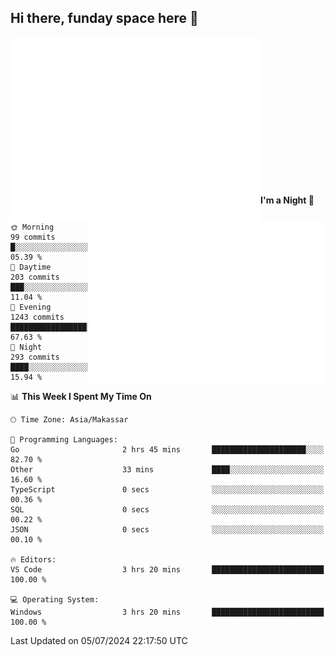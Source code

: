 ## Hi there, funday space here 🚀

<img align="left" width="400" alt="🌞" src="https://raw.githubusercontent.com/fhasnur/fhasnur/master/general.svg?token=ATQS65TR7ETTG5RLJUDIDBLBN34HE">
<img align="right" width="380" alt="🌞" src="https://raw.githubusercontent.com/fhasnur/fhasnur/master/statistics.svg?token=ATQS65TR7ETTG5RLJUDIDBLBN34HE">

<br><br><br><br><br><br><br><br><br><br><br><br><br><br>

<!--START_SECTION:waka-->
**I'm a Night 🦉** 

```text
🌞 Morning                99 commits          █░░░░░░░░░░░░░░░░░░░░░░░░   05.39 % 
🌆 Daytime                203 commits         ███░░░░░░░░░░░░░░░░░░░░░░   11.04 % 
🌃 Evening                1243 commits        █████████████████░░░░░░░░   67.63 % 
🌙 Night                  293 commits         ████░░░░░░░░░░░░░░░░░░░░░   15.94 % 
```


📊 **This Week I Spent My Time On** 

```text
🕑︎ Time Zone: Asia/Makassar

💬 Programming Languages: 
Go                       2 hrs 45 mins       █████████████████████░░░░   82.70 % 
Other                    33 mins             ████░░░░░░░░░░░░░░░░░░░░░   16.60 % 
TypeScript               0 secs              ░░░░░░░░░░░░░░░░░░░░░░░░░   00.36 % 
SQL                      0 secs              ░░░░░░░░░░░░░░░░░░░░░░░░░   00.22 % 
JSON                     0 secs              ░░░░░░░░░░░░░░░░░░░░░░░░░   00.10 % 

🔥 Editors: 
VS Code                  3 hrs 20 mins       █████████████████████████   100.00 % 

💻 Operating System: 
Windows                  3 hrs 20 mins       █████████████████████████   100.00 % 
```


 Last Updated on 05/07/2024 22:17:50 UTC
<!--END_SECTION:waka-->
